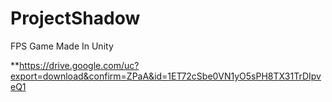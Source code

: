 # ProjectShadow
FPS Game Made In Unity

**https://drive.google.com/uc?export=download&confirm=ZPaA&id=1ET72cSbe0VN1yO5sPH8TX31TrDIpveQ1

